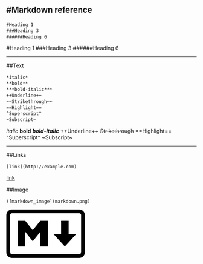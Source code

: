 #Markdown reference
---
```
#Heading 1
###Heading 3
######Heading 6
```
#Heading 1
###Heading 3
######Heading 6

---

##Text

```
*italic*
**bold**
***bold-italic***
++Underline++
~~Strikethrough~~
==Highlight==
^Superscript^
~Subscript~
```
*italic*
**bold**
***bold-italic***
++Underline++
~~Strikethrough~~
==Highlight==
^Superscript^
~Subscript~

---
##Links

```
[link](http://example.com)
```

[link](http://example.com)


##Image
```
![markdown_image](markdown.png)
```
![markdown image](markdown.png)